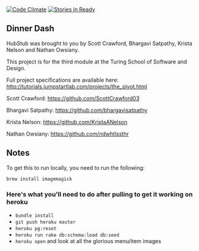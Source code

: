 [![Code Climate](https://codeclimate.com/github/mikedao/dinner_dash/badges/gpa.svg)](https://codeclimate.com/github/mikedao/dinner_dash) [![Stories in Ready](https://badge.waffle.io/mikedao/dinner_dash.png?label=ready&title=Ready)](http://waffle.io/mikedao/dinner_dash)



## Dinner Dash

HubStub was brought to you by Scott Crawford, Bhargavi Satpathy, Krista Nelson and
Nathan Owsiany.

This project is for the third module at the Turing School of Software and
Design.

Full project specifications are available here:
http://tutorials.jumpstartlab.com/projects/the_pivot.html

Scott Crawford: https://github.com/ScottCrawford03

Bhargavi Satpathy: https://github.com/bhargavisatpathy

Krista Nelson: https://github.com/KristaANelson

Nathan Owsiany: https://github.com/ndwhtlssthr

## Notes

To get this to run locally, you need to run the following:

    brew install imagemagick

### Here's what you'll need to do after pulling to get it working on heroku
* `bundle install`
* `git push heroku master`
* `heroku pg:reset`
* `heroku run rake db:schema:load db:seed`
* `heroku open` and look at all the glorious menu/item images
